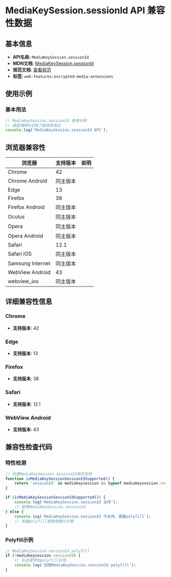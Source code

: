 # MediaKeySession.sessionId API 兼容性数据

## 基本信息

- **API名称**: `MediaKeySession.sessionId`
- **MDN文档**: [MediaKeySession.sessionId](https://developer.mozilla.org/docs/Web/API/MediaKeySession/sessionId)
- **规范文档**: [查看规范](https://w3c.github.io/encrypted-media/#dom-mediakeysession-sessionid)
- **标签**: `web-features:encrypted-media-extensions`

## 使用示例

### 基本用法

```javascript
// MediaKeySession.sessionId 使用示例
// 请查阅MDN文档了解具体用法
console.log('MediaKeySession.sessionId API');
```

## 浏览器兼容性

| 浏览器 | 支持版本 | 说明 |
|--------|----------|------|
| Chrome | 42 |  |
| Chrome Android | 同主版本 |  |
| Edge | 13 |  |
| Firefox | 38 |  |
| Firefox Android | 同主版本 |  |
| Oculus | 同主版本 |  |
| Opera | 同主版本 |  |
| Opera Android | 同主版本 |  |
| Safari | 12.1 |  |
| Safari iOS | 同主版本 |  |
| Samsung Internet | 同主版本 |  |
| WebView Android | 43 |  |
| webview_ios | 同主版本 |  |

## 详细兼容性信息

### Chrome

- **支持版本**: 42

### Edge

- **支持版本**: 13

### Firefox

- **支持版本**: 38

### Safari

- **支持版本**: 12.1

### WebView Android

- **支持版本**: 43

## 兼容性检查代码

### 特性检测

```javascript
// 检查MediaKeySession.sessionId是否支持
function isMediaKeySessionSessionIdSupported() {
    return 'sessionId' in mediakeysession && typeof mediakeysession.sessionId === 'function';
}

if (isMediaKeySessionSessionIdSupported()) {
    console.log('MediaKeySession.sessionId 支持');
    // 使用MediaKeySession.sessionId
} else {
    console.log('MediaKeySession.sessionId 不支持，需要polyfill');
    // 加载polyfill或使用替代方案
}
```

### Polyfill示例

```javascript
// MediaKeySession.sessionId polyfill
if (!mediakeysession.sessionId) {
    // 在这里添加polyfill实现
    console.log('加载MediaKeySession.sessionId polyfill');
}
```

